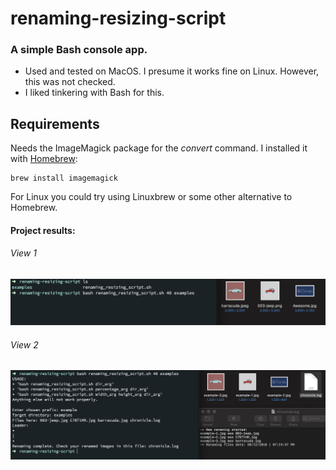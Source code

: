 # renaming-resizing-script
### A simple Bash console app.

* Used and tested on MacOS. I presume it works fine on Linux. However, this was not checked.
* I liked tinkering with Bash for this.

## Requirements
Needs the ImageMagick package for the <i>convert</i> command. I installed it with [Homebrew](https://brew.sh/):

```
brew install imagemagick
```

For Linux you could try using Linuxbrew or some other alternative to Homebrew.

#### Project results:
<h6>View 1</h6>
<img src="screen-shots/view-1.png" alt="View 1">
<h6>View 2</h6>
<img src="screen-shots/view-2.png" alt="View 2">





